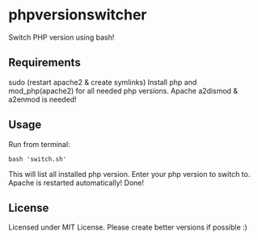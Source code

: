# phpversionswitcher
Switch PHP version using bash!

## Requirements
sudo (restart apache2 & create symlinks)
Install php and mod_php(apache2) for all needed php versions.
Apache a2dismod & a2enmod is needed!

## Usage
Run from terminal:

  `bash 'switch.sh'`

This will list all installed php version.
Enter your php version to switch to.
Apache is restarted automatically!
Done!

## License
Licensed under MIT License. Please create better versions if possible :)
